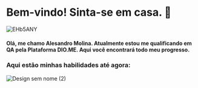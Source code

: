 
# Bem-vindo! Sinta-se em casa. 👋
![EHb5ANY](https://github.com/user-attachments/assets/a5502da5-0729-4a1b-bde4-9d73b366db69)
#### Olá, me chamo Alesandro Molina. Atualmente estou me qualificando em QA pela Plataforma DIO.ME. Aqui você encontrará todo meu progresso.
### Aqui estão minhas habilidades até agora:

![Design sem nome (2)](https://github.com/user-attachments/assets/8160a8a1-0f6a-4c06-a6d7-01c1947bf066)

  


<!--
**TheMolina/TheMolina** is a ✨ _special_ ✨ repository because its `README.md` (this file) appears on your GitHub profile.

Here are some ideas to get you started:

- 🔭 I’m currently working on ...
- 🌱 I’m currently learning ...
- 👯 I’m looking to collaborate on ...
- 🤔 I’m looking for help with ...
- 💬 Ask me about ...
- 📫 How to reach me: ...
- 😄 Pronouns: ...
- ⚡ Fun fact: ...
-->
